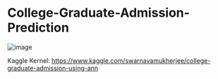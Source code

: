 # College-Graduate-Admission-Prediction
![image](https://user-images.githubusercontent.com/75041273/137596356-cc961c30-4e1c-4813-a534-6a25c1ca6e67.png)

Kaggle Kernel: https://www.kaggle.com/swarnavamukherjee/college-graduate-admission-using-ann

